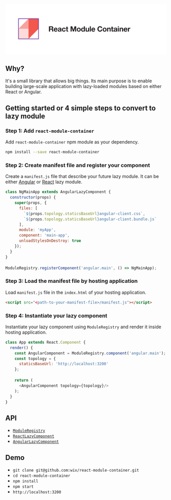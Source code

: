 ![logo](assets/module_container_github.svg)

## Why?
It's a small library that allows big things. 
Its main purpose is to enable building large-scale application with lazy-loaded modules based on either React or Angular.

## Getting started or 4 simple steps to convert to lazy module
### Step 1: Add `react-module-container`
Add `react-module-container` npm module as your dependency.
```bash
npm install --save react-module-container
```
### Step 2: Create manifest file and register your component
Create a `manifest.js` file that describe your future lazy module. It can be either [Angular](./docs/ANGULAR-LAZY-COMPONENT.md) or [React](./docs/REACT-LAZY-COMPONENT.md) lazy module.

```js
class NgMainApp extends AngularLazyComponent {
  constructor(props) {
    super(props, {
      files: [
        `${props.topology.staticsBaseUrl}angular-client.css`,
        `${props.topology.staticsBaseUrl}angular-client.bundle.js`
      ],
      module: 'myApp',
      component: 'main-app',
      unloadStylesOnDestroy: true
    });
  }
}

ModuleRegistry.registerComponent('angular.main', () => NgMainApp);
```

### Step 3: Load the manifest file by hosting application
Load `manifest.js` file in the `index.html` of your hosting application.
```html
<script src="<path-to-your-manifest-file>/manifest.js"></script>
```

### Step 4: Instantiate your lazy component
Instantiate your lazy component using `ModuleRegistry` and render it inside hosting application.

```js
class App extends React.Component {
  render() {
    const AngularComponent = ModuleRegistry.component('angular.main');
    const topology = {
      staticsBaseUrl: 'http://localhost:3200'
    };

    return (
      <AngularComponent topology={topology}/>
    );
  }
}
```

## API
* [`ModuleRegistry`](./docs/MODULE-REGISTRY.md)
* [`ReactLazyComponent`](./docs/REACT-LAZY-COMPONENT.md)
* [`AngularLazyComponent`](./docs/ANGULAR-LAZY-COMPONENT.md)

## Demo
* `git clone git@github.com:wix/react-module-container.git`
* `cd react-module-container`
* `npm install`
* `npm start`
* `http://localhost:3200`

